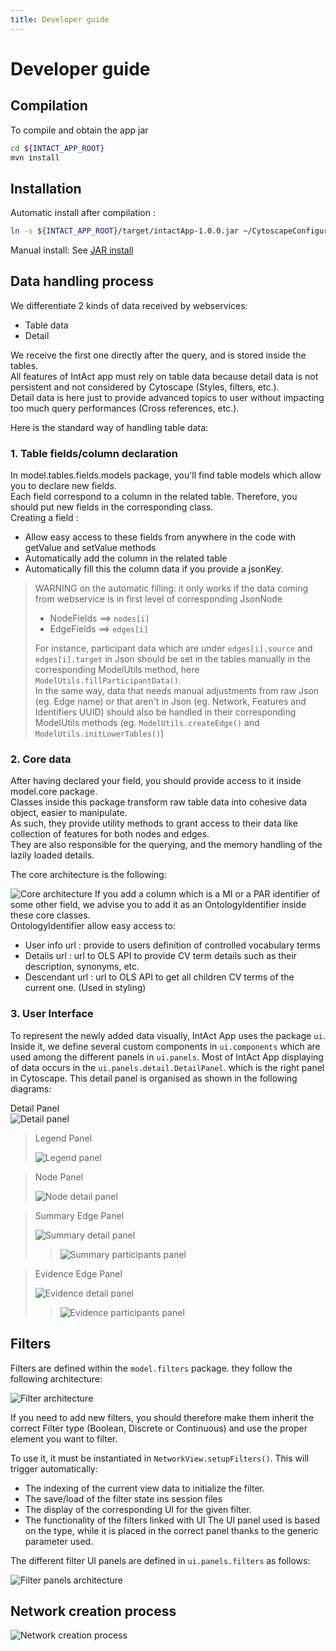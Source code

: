 ```yaml
---
title: Developer guide
---
```

# Developer guide
## Compilation
To compile and obtain the app jar 
```bash
cd ${INTACT_APP_ROOT}
mvn install
```

## Installation
Automatic install after compilation :
```bash
ln -s ${INTACT_APP_ROOT}/target/intactApp-1.0.0.jar ~/CytoscapeConfiguration/3/apps/installed/intactApp.jar
```
Manual install: See [JAR install](#jar-install)

        
## Data handling process
We differentiate 2 kinds of data received by webservices: 

- Table data
- Detail  

We receive the first one directly after the query, and is stored inside the tables.  
All features of IntAct app must rely on table data because detail data is not persistent and not considered by Cytoscape (Styles, filters, etc.).  
Detail data is here just to provide advanced topics to user without impacting too much query performances (Cross references, etc.).   

Here is the standard way of handling table data:

### 1. Table fields/column declaration

In model.tables.fields.models package, you'll find table models which allow you to declare new fields.  
Each field correspond to a column in the related table. Therefore, you should put new fields in the corresponding class.  
Creating a field :

- Allow easy access to these fields from anywhere in the code with getValue and setValue methods
- Automatically add the column in the related table 
- Automatically fill this the column data if you provide a jsonKey.

> WARNING on the automatic filling: it only works if the data coming from webservice is in first level of corresponding JsonNode
>
> - NodeFields ==> `nodes[i]`
> - EdgeFields ==> `edges[i]`
>
> For instance, participant data which are under `edges[i].source` and `edges[i].target` in Json should be set in the tables
> manually in the corresponding ModelUtils method, here `ModelUtils.fillParticipantData()`.  
> In the same way, data that needs manual adjustments from raw Json (eg. Edge name) or that aren't in Json (eg. Network, Features and Identifiers UUID)
> should also be handled in their corresponding ModelUtils methods (eg. `ModelUtils.createEdge()` and `ModelUtils.initLowerTables()`)

### 2. Core data 

After having declared your field, you should provide access to it inside model.core package.   
Classes inside this package transform raw table data into cohesive data object, easier to manipulate.  
As such, they provide utility methods to grant access to their data like collection of features for both nodes and edges.  
They are also responsible for the querying, and the memory handling of the lazily loaded details.

The core architecture is the following:

![Core architecture](assets/diagram/core/CoreModels.png)
If you add a column which is a MI or a PAR identifier of some other field, we advise you to add it as an OntologyIdentifier inside these core classes.  
OntologyIdentifier allow easy access to:

- User info url : provide to users definition of controlled vocabulary terms
- Details url : url to OLS API to provide CV term details such as their description, synonyms, etc.
- Descendant url : url to OLS API to get all children CV terms of the current one. (Used in styling)



### 3. User Interface

To represent the newly added data visually, IntAct App uses the package `ui`. Inside it, we define several custom 
components in `ui.components` which are used among the different panels in `ui.panels`. Most of IntAct App displaying 
of data occurs in the `ui.panels.detail.DetailPanel`. which is the right panel in Cytoscape. 
This detail panel is organised as shown in the following diagrams:

Detail Panel  
![Detail panel](assets/diagram/ui/1DetailPanel.png)  
> Legend Panel
>
> ![Legend panel](assets/diagram/ui/2LegendPanel.png)

> Node Panel
>
> ![Node detail panel](assets/diagram/ui/NodeDetail.png)


>  Summary Edge Panel
>
> ![Summary detail panel](assets/diagram/ui/SummaryDetail.png)
> > ![Summary participants panel](assets/diagram/ui/SummaryParticipants.png)


> Evidence Edge Panel
>
> ![Evidence detail panel](assets/diagram/ui/EvidenceDetails.png)
> > ![Evidence participants panel](assets/diagram/ui/EvidenceParticipants.png)

## Filters
Filters are defined within the `model.filters` package. they follow the following architecture:

![Filter architecture](assets/diagram/filters/Filters.png)

If you need to add new filters, you should therefore make them inherit the correct Filter type 
(Boolean, Discrete or Continuous) and use the proper element you want to filter.  

To use it, it must be instantiated in `NetworkView.setupFilters()`. This will trigger automatically: 
- The indexing of the current view data to initialize the filter.
- The save/load of the filter state ins session files
- The display of the corresponding UI for the given filter. 
- The functionality of the filters linked with UI
The UI panel used is based on the type, while it is placed in the correct panel thanks to the generic parameter used.

The different filter UI panels are defined in `ui.panels.filters` as follows:

![Filter panels architecture](assets/diagram/filters/FilterPanels.png)

## Network creation process

![Network creation process](assets/diagram/tasks/QueryTasks.png)